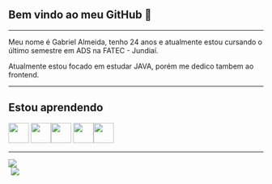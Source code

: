 ## **Bem vindo ao meu GitHub 👋**

* * *
Meu nome é Gabriel Almeida, tenho 24 anos e atualmente estou cursando o último semestre em ADS na FATEC - Jundiaí.

Atualmente estou focado em estudar JAVA, porém me dedico tambem ao frontend.

* * * 
## **Estou aprendendo**


<img src="https://cdn.jsdelivr.net/gh/devicons/devicon/icons/java/java-original.svg" width="40" height="40"/> <img src="https://cdn.jsdelivr.net/gh/devicons/devicon/icons/linux/linux-original.svg" width="40" height="40"/><img src="https://cdn.jsdelivr.net/gh/devicons/devicon/icons/html5/html5-original.svg" width="40" height="40" /> <img src="https://cdn.jsdelivr.net/gh/devicons/devicon/icons/css3/css3-original.svg" width="40" height="40" /><img src="https://cdn.jsdelivr.net/gh/devicons/devicon/icons/javascript/javascript-original.svg" width="40" height="40" />
          
          
 * * *
<div>
 <a href="https://github.com/gomesgbr">
<div style="width:50%;display: inline-block;border:2px; box-sizing:border-box;float:left;" >
<img   src="https://github-readme-stats.vercel.app/api/top-langs/?username=gomesgbr&layout=compact&langs_count=7&theme=dracula"/></div>

<div style="width:50%;display: inline-block;border:2px; box-sizing:border-box;float:left;margin: 0 1%" 
> <img src="https://github-readme-stats.vercel.app/api?username=gomesgbr&show_icons=true&theme=dracula&include_all_commits=true&count_private=true"/></div>

</div>